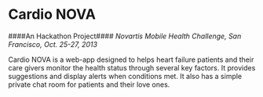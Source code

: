 Cardio NOVA
===========
####An Hackathon Project####
*Novartis Mobile Health Challenge, San Francisco, Oct. 25-27, 2013*

Cardio NOVA is a web-app designed to helps heart failure patients and their care givers monitor the health status through several key factors. It provides suggestions and display alerts when conditions met. It also has a simple private chat room for patients and their love ones.
